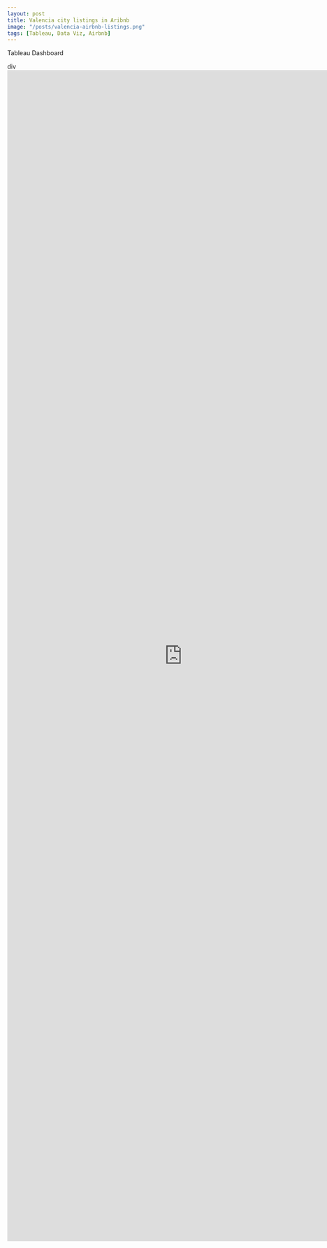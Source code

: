 ```yaml
---
layout: post
title: Valencia city listings in Aribnb
image: "/posts/valencia-airbnb-listings.png"
tags: [Tableau, Data Viz, Airbnb]
---
```


Tableau Dashboard

<div>div</div>
<iframe seamless frameborder="0" src="https://public.tableau.com/views/Book3_16839393132390/Dashboard1?):embed=yes&:display_count=yes&:showVizHome=no" width = '800' height = '2683'></iframe>

